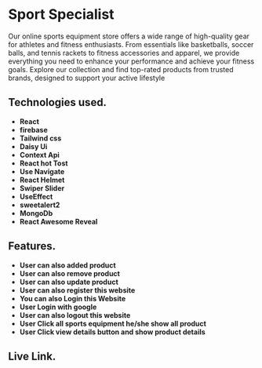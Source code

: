 # Sport Specialist

Our online sports equipment store offers a wide range of high-quality gear for athletes and fitness enthusiasts. From essentials like basketballs, soccer balls, and tennis rackets to fitness accessories and apparel, we provide everything you need to enhance your performance and achieve your fitness goals. Explore our collection and find top-rated products from trusted brands, designed to support your active lifestyle

## Technologies used.

- **React**
- **firebase**
- **Tailwind css**
- **Daisy Ui**
- **Context Api**
- **React hot Tost**
- **Use Navigate**
- **React Helmet**
- **Swiper Slider**
- **UseEffect**
- **sweetalert2**
- **MongoDb**
- **React Awesome Reveal**

## Features.

- **User can also added product**
- **User can also remove product**
- **User can also update product**
- **User can also register this website**
- **You can also Login this Website**
- **User Login with google**
- **User can also logout this website**
- **User Click all sports equipment he/she show all product**
- **User Click view details button and show product details**

## Live Link.
